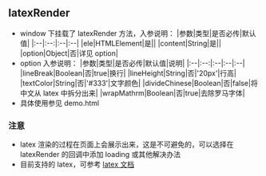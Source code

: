 ## latexRender

- window 下挂载了 latexRender 方法，入参说明：
  |参数|类型|是否必传|默认值|
  |:--|:--:|:--|:--|
  |ele|HTMLElement|是||
  |content|String|是||
  |option|Object|否|详见 option|
- option 入参说明：
  |参数|类型|是否必传|默认值|说明|
  |:--|:--:|:--|:--|:--|
  |lineBreak|Boolean|否|true|换行|
  |lineHeight|String|否|'20px'|行高|
  |textColor|String|否|'#333'|文字颜色|
  |divideChinese|Boolean|否|false|将中文从 latex 中拆分出来|
  |wrapMathrm|Boolean|否|true|去除罗马字体|
- 具体使用参见 demo.html

### 注意

- latex 渲染的过程在页面上会展示出来，这是不可避免的，可以选择在 latexRender 的回调中添加 loading 或其他解决办法
- 目前支持的 latex，可参考 [latex 文档](http://doc.latex.ai.kezhitech.com/doc)
